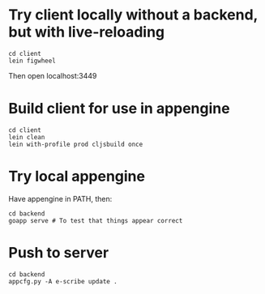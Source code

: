 # Try client locally without a backend, but with live-reloading
```
cd client
lein figwheel
```
Then open localhost:3449

# Build client for use in appengine
```
cd client
lein clean
lein with-profile prod cljsbuild once
```

# Try local appengine
Have appengine in PATH, then:
```
cd backend
goapp serve # To test that things appear correct
```

# Push to server
```
cd backend
appcfg.py -A e-scribe update .
```
